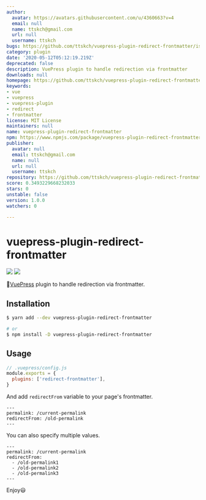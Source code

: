 ```yaml
---
author:
  avatar: https://avatars.githubusercontent.com/u/4360663?v=4
  email: null
  name: ttskch@gmail.com
  url: null
  username: ttskch
bugs: https://github.com/ttskch/vuepress-plugin-redirect-frontmatter/issues
category: plugin
date: '2020-05-12T05:12:19.219Z'
deprecated: false
description: VuePress plugin to handle redirection via frontmatter
downloads: null
homepage: https://github.com/ttskch/vuepress-plugin-redirect-frontmatter#readme
keywords:
- vue
- vuepress
- vuepress-plugin
- redirect
- frontmatter
license: MIT License
maintainers: null
name: vuepress-plugin-redirect-frontmatter
npm: https://www.npmjs.com/package/vuepress-plugin-redirect-frontmatter
publisher:
  avatar: null
  email: ttskch@gmail.com
  name: null
  url: null
  username: ttskch
repository: https://github.com/ttskch/vuepress-plugin-redirect-frontmatter
score: 0.3493229668232033
stars: 0
unstable: false
version: 1.0.0
watchers: 0

---
```


# vuepress-plugin-redirect-frontmatter

[![](https://img.shields.io/npm/v/vuepress-plugin-redirect-frontmatter?style=flat-square)](https://www.npmjs.com/package/vuepress-plugin-redirect-frontmatter)
[![](https://img.shields.io/npm/dm/vuepress-plugin-redirect-frontmatter?style=flat-square)](https://www.npmjs.com/package/vuepress-plugin-redirect-frontmatter)

🎉[VuePress](https://vuepress.vuejs.org/) plugin to handle redirection via frontmatter.

## Installation

```bash
$ yarn add --dev vuepress-plugin-redirect-frontmatter

# or
$ npm install -D vuepress-plugin-redirect-frontmatter
```

## Usage

```js
// .vuepress/config.js
module.exports = {
  plugins: ['redirect-frontmatter'],
}
```

And add `redirectFrom` variable to your page's frontmatter.

```
---
permalink: /current-permalink
redirectFrom: /old-permalink
---
```

You can also specify multiple values.

```
---
permalink: /current-permalink
redirectFrom:
  - /old-permalink1
  - /old-permalink2
  - /old-permalink3
---
```

Enjoy😃
